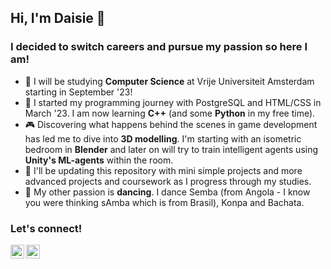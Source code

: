 ## Hi, I'm Daisie 👾

### I decided to switch careers and pursue my passion so here I am!

- 🔭 I will be studying <strong>Computer Science</strong> at Vrije Universiteit Amsterdam starting in September '23!
- 🌱 I started my programming journey with PostgreSQL and HTML/CSS in March '23. I am now learning <strong>C++</strong> (and some <strong>Python</strong> in my free time).
- 🎮 Discovering what happens behind the scenes in game development has led me to dive into <strong>3D modelling</strong>. I'm starting with an isometric bedroom in <strong>Blender</strong> and later on will try to train intelligent agents using <strong>Unity's ML-agents</strong> within the room. 
- 🤖 I'll be updating this repository with mini simple projects and more advanced projects and coursework as I progress through my studies.  
- 💃 My other passion is <strong>dancing</strong>. I dance Semba (from Angola - I know you were thinking sAmba which is from Brasil), Konpa and Bachata.

### Let's connect!

[<img align="left" alt="Linkedin Logo" width="22px" src="https://cdn.jsdelivr.net/npm/simple-icons@v3/icons/linkedin.svg" />][linkedin]
[<img align="left" alt="TikTok Logo" width="22px" src="https://cdn.jsdelivr.net/npm/simple-icons@v3/icons/tiktok.svg" />][tiktok]

[linkedin]: https://linkedin.com/in/dace-kebzere/
[tiktok]: https://www.tiktok.com/@d.ai.sie/
